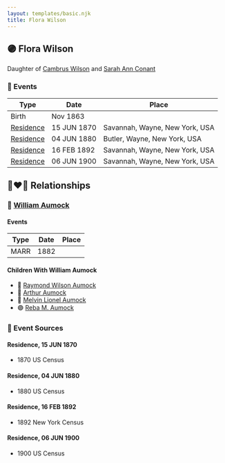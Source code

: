 ```yaml
---
layout: templates/basic.njk
title: Flora Wilson
---
```

## 🟣 Flora Wilson

Daughter of [Cambrus Wilson](/people/8/82575654) and [Sarah Ann Conant](/people/3/3929404)

### 📆 Events

Type | Date | Place
------ | ------ | ------
Birth | Nov 1863 |
[Residence](#event-1) | 15 JUN 1870 | Savannah, Wayne, New York, USA
[Residence](#event-2) | 04 JUN 1880 | Butler, Wayne, New York, USA
[Residence](#event-3) | 16 FEB 1892 | Savannah, Wayne, New York, USA
[Residence](#event-4) | 06 JUN 1900 | Savannah, Wayne, New York, USA

## 👩‍❤️‍👨 Relationships

### 🔵 [William Aumock](/people/5/50418111)

#### Events

Type | Date | Place
------ | ------ | ------
MARR | 1882 |
#### Children With William Aumock
* 🔵 [Raymond Wilson Aumock](/people/1/17962037)
* 🔵 [Arthur Aumock](/people/2/29296932)
* 🔵 [Melvin Lionel Aumock](/people/5/52466857)
* 🟣 [Reba M. Aumock](/people/2/20205610)
### 📰 Event Sources

#### <a id="event-1"></a> Residence, 15 JUN 1870
* 1870 US Census

#### <a id="event-2"></a> Residence, 04 JUN 1880
* 1880 US Census

#### <a id="event-3"></a> Residence, 16 FEB 1892
* 1892 New York Census

#### <a id="event-4"></a> Residence, 06 JUN 1900
* 1900 US Census